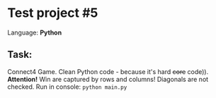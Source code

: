 Test project #5
=================
Language: **Python**  

Task:
------
Connect4 Game. 
Clean Python code - because it's hard ~~core~~ code)).
**Attention!** Win are captured by rows and columns! Diagonals are not checked.
Run in console:
`python main.py` 

